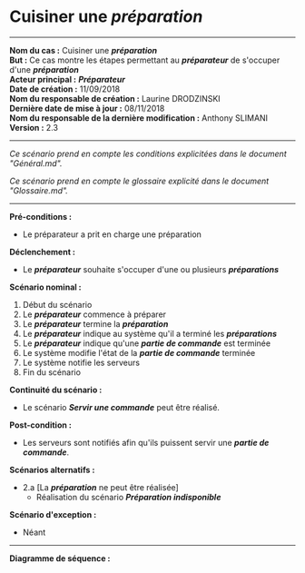 # Cuisiner une ***préparation***

------

**Nom du cas :** Cuisiner une ***préparation***  
**But :** Ce cas montre les étapes permettant au ***préparateur*** de s'occuper d'une ***préparation***  
**Acteur principal :** ***Préparateur***  
**Date de création :** 11/09/2018  
**Nom du responsable de création :** Laurine DRODZINSKI  
**Dernière date de mise à jour :** 08/11/2018  
**Nom du responsable de la dernière modification :** Anthony SLIMANI  
**Version :** 2.3

------

*Ce scénario prend en compte les conditions explicitées dans le document "Général.md".*

*Ce scénario prend en compte le glossaire explicité dans le document "Glossaire.md".*

------

**Pré-conditions :**  

- Le préparateur a prit en charge une préparation

**Déclenchement :** 

- Le ***préparateur*** souhaite s'occuper d'une ou plusieurs ***préparations*** 

**Scénario nominal :**  

1. Début du scénario
2. Le ***préparateur*** commence à préparer
3. Le ***préparateur*** termine la ***préparation***
4. Le ***préparateur*** indique au système qu'il a terminé les ***préparations***
5. Le ***préparateur*** indique qu'une ***partie de commande*** est terminée
6. Le système modifie l'état de la ***partie de commande*** terminée
7. Le système notifie les serveurs
8. Fin du scénario

**Continuité du scénario :**

-  Le scénario ***Servir une commande*** peut être réalisé.

**Post-condition :**

- Les serveurs sont notifiés afin qu'ils puissent servir une ***partie de commande***.

**Scénarios alternatifs :**  

- 2.a [La ***préparation*** ne peut être réalisée]
  - Réalisation du scénario ***Préparation indisponible***

**Scénario d'exception :**  

- Néant

------

**Diagramme de séquence :**
